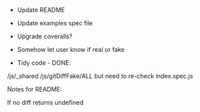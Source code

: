 * Update README

* Update examples spec file

* Upgrade coveralls?

* Somehow let user know if real or fake

* Tidy code - DONE:

/js/_shared
/js/gitDiffFake/ALL but need to re-check index.spec.js

Notes for README:

If no diff returns undefined
